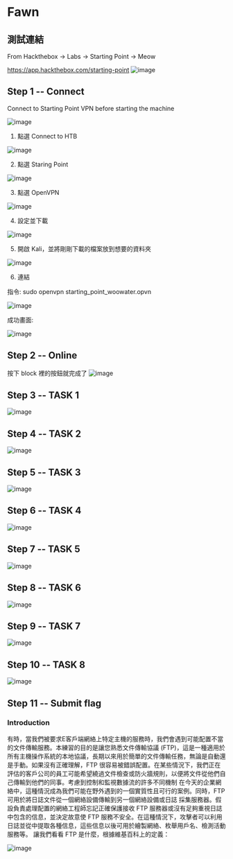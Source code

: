# Fawn
## 測試連結
From Hackthebox -> Labs -> Starting Point -> Meow

https://app.hackthebox.com/starting-point
![image](https://user-images.githubusercontent.com/22366572/148695705-c3c35ab6-c129-4047-93b9-33f5606927b3.png)

## Step 1 -- Connect
Connect to Starting Point VPN before starting the machine

![image](https://user-images.githubusercontent.com/22366572/148696551-29dc1991-d3dc-4fc3-8c36-dc349909f713.png)

1. 點選 Connect to HTB

![image](https://user-images.githubusercontent.com/22366572/148696702-d99f7f6b-b1f8-4ff2-8e87-707a38c1e36e.png)

2. 點選 Staring Point

![image](https://user-images.githubusercontent.com/22366572/148696738-acfc5d81-2ad1-4519-b373-0d6ba1afd48a.png)

3. 點選 OpenVPN

![image](https://user-images.githubusercontent.com/22366572/148696764-4ccb65d0-2eff-4f3e-8317-f19989d84ddc.png)

4. 設定並下載

![image](https://user-images.githubusercontent.com/22366572/148696831-f32ca261-f3aa-4b23-8cbb-8243156b97a8.png)

5. 開啟 Kali，並將剛剛下載的檔案放到想要的資料夾

![image](https://user-images.githubusercontent.com/22366572/148697292-eb54bb14-b93d-4616-9155-cbffe5758a43.png)

6. 連結

指令: sudo openvpn starting_point_woowater.opvn

![image](https://user-images.githubusercontent.com/22366572/148697374-179b7595-78f5-402f-af67-38d4604328c4.png)

成功畫面:

![image](https://user-images.githubusercontent.com/22366572/148698322-74fd58e3-0b7e-49a1-84a6-7524e640a059.png)


## Step 2 -- Online

按下 block 裡的按鈕就完成了
![image](https://user-images.githubusercontent.com/22366572/148715363-5eeecb57-d31f-4697-a098-024f914e482a.png)

## Step 3 -- TASK 1

![image](https://user-images.githubusercontent.com/22366572/148715461-3e1c9ff1-1e5a-4172-8204-fc263b07a339.png)

## Step 4 -- TASK 2

![image](https://user-images.githubusercontent.com/22366572/148715755-f38c2e85-9d92-4e06-aead-2b3a054a577a.png)

## Step 5 -- TASK 3

![image](https://user-images.githubusercontent.com/22366572/148715908-d9557060-65be-4dc2-b51e-d4a61d145c55.png)

## Step 6 -- TASK 4

![image](https://user-images.githubusercontent.com/22366572/148716657-dcc0934c-80c2-4d3a-b845-525b57a8bd0c.png)

## Step 7 -- TASK 5

![image](https://user-images.githubusercontent.com/22366572/148716763-613c73f8-92dc-4c6a-9049-fa403af190dc.png)

## Step 8 -- TASK 6

![image](https://user-images.githubusercontent.com/22366572/148716835-df424e5c-965b-43e4-b305-b227ac83a065.png)

## Step 9 -- TASK 7

![image](https://user-images.githubusercontent.com/22366572/148716944-7bd28cc6-fa2b-4ae4-a9dc-7714848b378e.png)

## Step 10 -- TASK 8

![image](https://user-images.githubusercontent.com/22366572/148717009-a5bb4ad4-8d66-4a97-a171-93b8c6bae970.png)

## Step 11 -- Submit flag

### Introduction

有時，當我們被要求E客戶端網絡上特定主機的服務時，我們會遇到可能配置不當的文件傳輸服務。本練習的目的是讓您熟悉文件傳輸協議 (FTP)，這是一種適用於所有主機操作系統的本地協議，長期以來用於簡單的文件傳輸任務，無論是自動還是手動。如果沒有正確理解，FTP 很容易被錯誤配置。在某些情況下，我們正在評估的客戶公司的員工可能希望繞過文件檢查或防火牆規則，以便將文件從他們自己傳輸到他們的同事。考慮到控制和監視數據流的許多不同機制
在今天的企業網絡中，這種情況成為我們可能在野外遇到的一個實質性且可行的案例。同時，FTP 可用於將日誌文件從一個網絡設備傳輸到另一個網絡設備或日誌
採集服務器。假設負責處理配置的網絡工程師忘記正確保護接收 FTP 服務器或沒有足夠重視日誌中包含的信息，並決定故意使 FTP 服務不安全。在這種情況下，攻擊者可以利用日誌並從中提取各種信息，這些信息以後可用於繪製網絡、枚舉用戶名、檢測活動服務等。
讓我們看看 FTP 是什麼，根據維基百科上的定義：

![image](https://user-images.githubusercontent.com/22366572/148717465-78f75b74-17bc-4519-82bb-192745aad61d.png)



